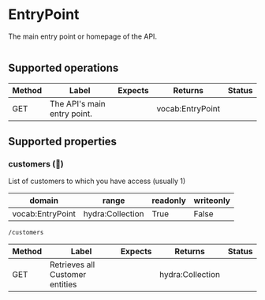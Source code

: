
# EntryPoint

The main entry point or homepage of the API.


```

```


## Supported operations


|Method|Label|Expects|Returns|Status|
|--|--|--|--|--|
|GET|The API's main entry point.| |vocab:EntryPoint| |


## Supported properties


### customers (🔗)

List of customers to which you have access (usually 1)


|domain|range|readonly|writeonly|
|--|--|--|--|
|vocab:EntryPoint|hydra:Collection|True|False|


```
/customers
```


|Method|Label|Expects|Returns|Status|
|--|--|--|--|--|
|GET|Retrieves all Customer entities| |hydra:Collection| |

